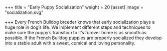 +++
title = "Early Puppy Socialization"
weight = 20
[asset]
image = "socialization.svg"

+++
Every French Bulldog breeder knows that early socialization plays a huge role in dog’s life. We implement different steps and techniques to make sure the puppy’s transition to it’s furever home is as smooth as possible. If the French Bulldog puppies are properly socialized they develop into a stable adult with a sweet, comical and loving personality.